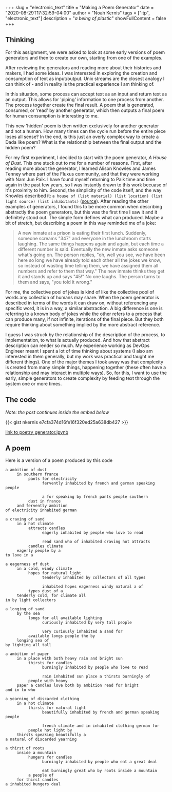 +++
slug = "electronic_text"
title = "Making a Poem Generator"
date = "2020-08-29T17:32:59-04:00"
author = "Noah Kernis"
tags = ["itp", "electronic_text"]
description = "*a being of plastic*"
showFullContent = false
+++

## Thinking

For this assignment, we were asked to look at some early versions of poem generators and then to create our own, starting from one of the examples. 

After reviewing the generators and reading more about their histories and makers, I had some ideas. I was interested in exploring the creation and consumption of text as input/output. Unix streams are the closest analogy I can think of - and in reality is the practical experience I am thinking of.

In this situation, some process can accept text as an input and return text as an output. This allows for 'piping' information to one process from another. The process together create the final result. A poem that is generated, consumed, or 'read' by another generator, which then outputs a final poem for human consumption is interesting to me. 

This new 'hidden' poem is then written exclusively for another generator and not a human. How many times can the cycle run before the entire piece loses all sense? In the end, is this just an overly complex way to create a Dada like poem? What is the relationship between the final output and the hidden poem?

For my first experiment, I decided to start with the poem generator, *A House of Dust*. This one stuck out to me for a number of reasons. First, after reading more about the generator, I learned Alison Knowles and James Tenney where part of the Fluxus community, and that they were working with Nam Jun Paik. I have found myself returning to Paik time and time again in the past few years, so I was instantly drawn to this work becuase of it's proximity to him. Second, the simplicity of the code itself, and the way Knowles described it: `a house of (list material) (list location) (list light source) (list inhabitants)` ([source](https://blog.calarts.edu/2009/09/10/alison-knowles-james-tenney-and-the-house-of-dust-at-calarts/)). After reading the other examples of generators, I found this to be more common when describing abstractly the poem generators, but this was the first time I saw it and it definitely stood out. The simple form defines what can produced. Maybe a bit of stretch, but describing a poem in this way reminded me of a joke:

> A new inmate at a prison is eating their first lunch. Suddenly, someone screams "347" and everyone in the lunchroom starts laughing. The same things happens again and again, but each time a different number is said. Eventually the new inmate asks someone what's going on. The person replies, "oh, well you see, we have been here so long we have already told each other all the jokes we know, so instead of wasting time telling them, we have assigned them all numbers and refer to them that way." The new inmate thinks they get it and stands up and says "45!" No one laughs. The person turns to them and says, "you told it wrong."

For me, the collective pool of jokes is kind of like the collective pool of words any collection of humans may share. When the poem generator is described in terms of the words it can draw on, without referencing any specific word, it is in a way, a similar abstraction. A big difference is one is referring to a known body of jokes while the other refers to a process that can produce many, if not infinite, iterations of the final piece. But they both require thinking about something implied by the more abstract reference. 

I guess I was struck by the relationship of the description of the process, to implementation, to what is actually produced. And how that abstract description can render so much. My experience working as DevOps Engineer meant I spent a lot of time thinking about systems (I also am interested in them generally, but my work was practical and taught me different things). One of the major themes I took away was that complexity is created from many simple things, happening together (these often have a relationship and may interact in multiple ways). So, for this, I want to use the early, simple generators to create complexity by feeding text through the system one or more times. 

## The code

*Note: the post continues inside the embed below*

{{< gist nkernis e7cfa374d16fe16f320ed25a638db427 >}}

[link to poetry_generator.ipynb](https://gist.github.com/nkernis/e7cfa374d16fe16f320ed25a638db427)

## A poem

Here is a version of a poem produced by this code

```
a ambition of dust
     in southern france
          pants for electricity
                fervently inhabited by french and german speaking people

                a for speaking by french pants people southern
          dust in france
     and fervently ambition
of electricity inhabited german

a craving of sand
     in a hot climate
          attracts candles
                eagerly inhabited by people who love to read

                read sand who of inhabited craving hot attracts
          candles climate
     eagerly people by a
to love in a

a eagerness of dust
     in a cold, windy climate
          hopes for natural light
                tenderly inhabited by collectors of all types

                inhabited hopes eagerness windy natural a of
          types dust of a
     tenderly cold, for climate all
in by light collectors

a longing of sand
     by the sea
          longs for all available lighting
                curiously inhabited by very tall people

                very curiously inhabited a sand for
          available longs people the by
     longing sea of
by lighting all tall

a ambition of paper
     in a place with both heavy rain and bright sun
          thirsts for candles
                burningly inhabited by people who love to read

                rain inhabited sun place a thirsts burningly of
          people with heavy
     paper a candles love both by ambition read for bright
and in to who

a yearning of discarded clothing
     in a hot climate
          thirsts for natural light
                beautifully inhabited by french and german speaking people

                french climate and in inhabited clothing german for
          people hot light by
     thirsts speaking beautifully a
a natural of discarded yearning

a thirst of roots
     inside a mountain
          hungers for candles
                burningly inhabited by people who eat a great deal

                eat burningly great who by roots inside a mountain
          a people of
     for thirst candles
a inhabited hungers deal
```